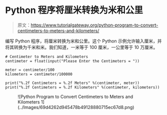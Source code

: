 # Python 程序将厘米转换为米和公里

> 原文：<https://www.tutorialgateway.org/python-program-to-convert-centimeters-to-meters-and-kilometers/>

编写 Python 程序，将厘米转换为米和公里。这个 Python 示例允许输入厘米，并将其转换为千米和米。我们知道，一米等于 100 厘米，一公里等于 10 万厘米。

```
# Centimeter to Meters and Kilometers
centimeter = float(input("Please Enter the Centimeters = "))

meter = centimeter/100
kilometers = centimeter/100000

print("%.2f Centimeters = %.2f Meters" %(centimeter, meter))
print("%.2f Centimeters = %.2f Kilometers" %(centimeter, kilometers)) 
```

<figure class="wp-block-image size-large">![Python Program to Convert Centimeters to Meters and Kilometers 1](../Images/69d4262d945478b49128880715ec67d8.png)</figure>